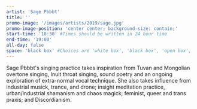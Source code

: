 ```yaml
---
artist: 'Sage Pbbbt'
title: ''
promo-image: '/images/artists/2019/sage.jpg'
promo-image-position: 'center center; background-size: contain;'
start-time: '18:30' #Times should be written in 24 hour time
end-time: '19:00'
all-day: false
space: 'black box' #Choices are 'white box', 'black box', 'open box', 'grounds'
---
```

<!-- Description -->


<!-- Bio -->
Sage Pbbbt's singing practice takes inspiration from Tuvan and Mongolian overtone singing, Inuit throat singing, sound poetry and an ongoing exploration of extra-normal vocal technique. She also takes influence from industrial musick, trance, and drone; insight meditation practice, urban/industrial shamanism and chaos magick; feminist, queer and trans praxis; and Discordianism.